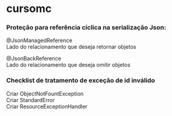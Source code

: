 # cursomc

### Proteção para referência cíclica na serialização Json:
@JsonManagedReference  
Lado do relacionamento que deseja retornar objetos

@JsonBackReference  
Lado do relacionamento que deseja omitir objetos

### Checklist de tratamento de exceção de id inválido
Criar ObjectNotFountException  
Criar StandardError  
Criar ResourceExceptionHandler  

